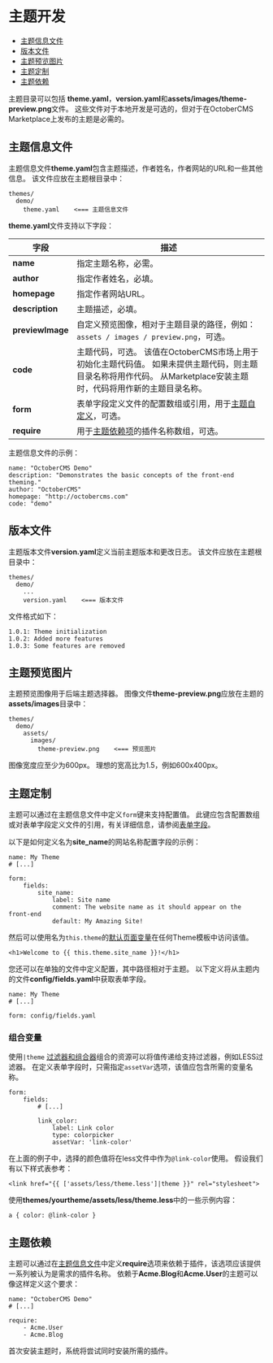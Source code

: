 # 主题开发

- [主题信息文件](#theme-information)
- [版本文件](#version-file)
- [主题预览图片](#preview-image)
- [主题定制](#customization)
- [主题依赖](#dependencies)

主题目录可以包括 **theme.yaml**，**version.yaml**和**assets/images/theme-preview.png**文件。 这些文件对于本地开发是可选的，但对于在OctoberCMS Marketplace上发布的主题是必需的。

<a name="theme-information"></a>
## 主题信息文件

主题信息文件**theme.yaml**包含主题描述，作者姓名，作者网站的URL和一些其他信息。 该文件应放在主题根目录中：

    themes/
      demo/
        theme.yaml    <=== 主题信息文件

**theme.yaml**文件支持以下字段：

字段 | 描述
------------- | -------------
**name** | 指定主题名称，必需。
**author** | 指定作者姓名，必填。
**homepage** | 指定作者网站URL。
**description** | 主题描述，必填。
**previewImage** | 自定义预览图像，相对于主题目录的路径，例如：`assets / images / preview.png`，可选。
**code** | 主题代码，可选。 该值在OctoberCMS市场上用于初始化主题代码值。 如果未提供主题代码，则主题目录名称将用作代码。 从Marketplace安装主题时，代码将用作新的主题目录名称。
**form** | 表单字段定义文件的配置数组或引用，用于[主题自定义](＃customizeization)，可选。
**require** | 用于[主题依赖项](＃dependencies)的插件名称数组，可选。

主题信息文件的示例：

    name: "OctoberCMS Demo"
    description: "Demonstrates the basic concepts of the front-end theming."
    author: "OctoberCMS"
    homepage: "http://octobercms.com"
    code: "demo"

<a name="version-file"></a>
## 版本文件

主题版本文件**version.yaml**定义当前主题版本和更改日志。 该文件应放在主题根目录中：

    themes/
      demo/
        ...
        version.yaml    <=== 版本文件

文件格式如下：

    1.0.1: Theme initialization
    1.0.2: Added more features
    1.0.3: Some features are removed

<a name="preview-image"></a>
## 主题预览图片

主题预览图像用于后端主题选择器。 图像文件**theme-preview.png**应放在主题的**assets/images**目录中：

    themes/
      demo/
        assets/
          images/
            theme-preview.png    <=== 预览图片

图像宽度应至少为600px。 理想的宽高比为1.5，例如600x400px。

<a name="customization"></a>
## 主题定制

主题可以通过在主题信息文件中定义`form`键来支持配置值。 此键应包含配置数组或对表单字段定义文件的引用，有关详细信息，请参阅[表单字段](../backend/forms＃form-fields )。

以下是如何定义名为**site_name**的网站名称配置字段的示例：

    name: My Theme
    # [...]

    form:
        fields:
            site_name:
                label: Site name
                comment: The website name as it should appear on the front-end
                default: My Amazing Site!

然后可以使用名为`this.theme`的[默认页面变量](../cms/markup＃default-variables)在任何Theme模板中访问该值。

    <h1>Welcome to {{ this.theme.site_name }}!</h1>

您还可以在单独的文件中定义配置，其中路径相对于主题。 以下定义将从主题内的文件**config/fields.yaml**中获取表单字段。

    name: My Theme
    # [...]

    form: config/fields.yaml

<a name="combiner-vars"></a>
### 组合变量

使用`|theme` [过滤器和组合器](../markup/filter-theme)组合的资源可以将值传递给支持过滤器，例如LESS过滤器。 在定义表单字段时，只需指定`assetVar`选项，该值应包含所需的变量名称。

    form:
        fields:
            # [...]

            link_color:
                label: Link color
                type: colorpicker
                assetVar: 'link-color'

在上面的例子中，选择的颜色值将在less文件中作为`@link-color`使用。 假设我们有以下样式表参考：

    <link href="{{ ['assets/less/theme.less']|theme }}" rel="stylesheet">

使用**themes/yourtheme/assets/less/theme.less**中的一些示例内容：

    a { color: @link-color }

<a name="dependencies"></a>
## 主题依赖

主题可以通过在[主题信息文件](#theme-information)中定义**require**选项来依赖于插件，该选项应该提供一系列被认为是需求的插件名称。 依赖于**Acme.Blog**和**Acme.User**的主题可以像这样定义这个要求：

    name: "OctoberCMS Demo"
    # [...]

    require:
        - Acme.User
        - Acme.Blog

首次安装主题时，系统将尝试同时安装所需的插件。
